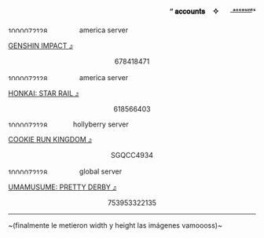 #### <p align="right">“  𝐚𝐜𝐜𝐨𝐮𝐧𝐭𝐬 ㅤ✧  ㅤㅤᵃ͟ᶜ͟ᶜ͟ᵒ͟ᵘ͟ⁿ͟ᵗ͟ˢ</p>

<img width="128" height="11" alt="1000072128" src="https://github.com/user-attachments/assets/330784b1-6d05-45b2-bd00-00a308b70d93" /> ㅤamerica server

<ins>GENSHIN IMPACT ೨</ins>
<p align="center">678418471</p>

<img width="128" height="11" alt="1000072128" src="https://github.com/user-attachments/assets/330784b1-6d05-45b2-bd00-00a308b70d93" /> ㅤamerica server

<ins>HONKAI: STAR RAIL ೨</ins>
<p align="center">618566403</p>

<img width="128" height="11" alt="1000072128" src="https://github.com/user-attachments/assets/330784b1-6d05-45b2-bd00-00a308b70d93" />  hollyberry server

<ins>COOKIE RUN KINGDOM ೨</ins>
<p align="center">SGQCC4934</p>

<img width="128" height="11" alt="1000072128" src="https://github.com/user-attachments/assets/330784b1-6d05-45b2-bd00-00a308b70d93" /> ㅤglobal server

<ins>UMAMUSUME: PRETTY DERBY ೨</ins>
<p align="center">753953322135</p>

___

~(finalmente le metieron width y height las imágenes vamoooss)~
